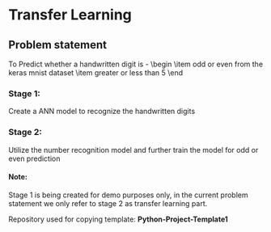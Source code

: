 # Transfer Learning

## Problem statement
To Predict whether a handwritten digit is -
\begin
    \item odd or even from the keras mnist dataset
    \item greater or less than 5
\end
### Stage 1:
Create a ANN model to recognize the handwritten digits

### Stage 2:
Utilize the number recognition model and further train the model for odd or even prediction


#### Note:
Stage 1 is being created for demo purposes only, in the current problem statement we only refer to stage 2 as transfer learning part.


Repository used for copying template:  <b> Python-Project-Template1 </b>
